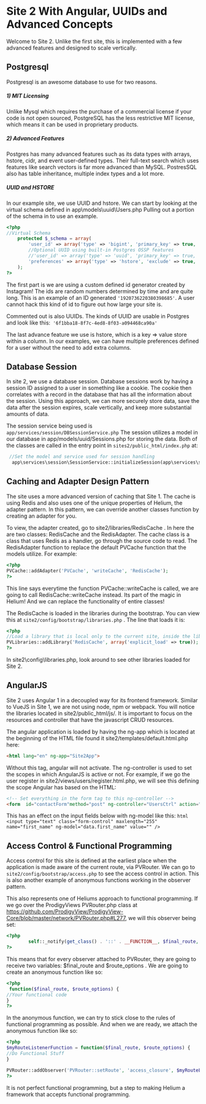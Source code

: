# Site 2 With Angular, UUIDs and Advanced Concepts

Welcome to Site 2. Unlike the first site, this is implemented with a few advanced features and designed to scale vertically.

## Postgresql
Postgresql is an awesome database to use for two reasons.
##### 1) MIT Licensing
Unlike Mysql which requires the purchase of a commercial license if your code is not open sourced, PostgreSQL has the less restrictive MIT license, which means it can be used in proprietary products.

##### 2) Advanced Features
Postgres has many advanced features such as its data types with arrays, hstore, cidr, and event user-defined types. Their full-text search which uses features like search vectors is far more advanced than MySQL. PostresSQL also has table inheritance, multiple index types and a lot more.
##### UUID and HSTORE
In our example site, we use UUID and hstore. We can start by looking at the virtual schema defined in app\models\uuid\Users.php Pulling out a portion of the schema in to use an example.
```php
<?php
//Virtual Schema
    protected $_schema = array(
        'user_id' => array('type' => 'bigint', 'primary_key' => true, 'default' => 'shard_1.id_generator()' , 'execute_default' => true, 'auto_increment' => true),
        //Optional UUID using built-in Postgres OSSP features
        //'user_id' => array('type' => 'uuid', 'primary_key' => true, 'default' => 'uuid_generate_v4()' , 'execute_default' => true, 'auto_increment' => true),
        'preferences' => array('type' => 'hstore', 'exclude' => true, 'default' => 'hstore(array[]::varchar[])', 'execute_default' => true),
    );
?>
```

The first part is we are using a custom defined id generator created by Instagram! The ids are random numbers determined by time and are quite long. This is an example of an ID generated `'1920736220380398685'`.  A user cannot hack this kind of id to figure out how large your site is.

Commented out is also UUIDs. The kinds of UUID are usable in Postgres and look like this:` '6f1bba18-8f7c-4ed8-8f03-a094468ca90a'`

The last advance feature we use is hstore, which is a key => value store within a column. In our examples, we can have multiple preferences defined for a user without the need to add extra columns.

## Database Session

In site 2, we use a database session. Database sessions work by having a session ID assigned to a user in something like a cookie. The cookie then correlates with a record in the database that has all the information about the session. Using this approach, we can more securely store data, save the data after the session expires, scale vertically, and keep more substantial amounts of data.

The session service being used is `app/services/session/DBSessionService.php` The session utilizes a model in our database in app/models/uuid/Sessions.php for storing the data.  Both of the classes are called in the entry point in `sites2/public_html/index.php` at:

```php
 //Set the model and service used for session handling
  app\services\session\SessionService::initializeSession(app\services\session\DBSessionService::initializeSession('app\models\uuid\Sessions'), true);
```

## Caching and Adapter Design Pattern

The site uses a more advanced version of caching that Site 1. The cache is using Redis and also uses one of the unique properties of Helium, the adapter pattern. In this pattern, we can override another classes function by creating an adapter for you.

To view, the adapter created, go to site2/libraries/RedisCache . In here the are two classes: RedisCache and the RedisAdapter. The cache class is a class that uses Redis as a handler, go through the source code to read. The RedisAdapter function to replace the default PVCache function that the models utilize. For example:

```php
<?php
PVCache::addAdapter('PVCache', 'writeCache', 'RedisCache');
?>
```
This line says everytime the function PVCache::writeCache is called, we are going to call RedisCache::writeCache instead. Its part of the magic in Helium! And we can replace the functionality of entire classes!

The RedisCache is loaded in the libraries during the bootstrap. You can view this at `site2/config/bootstrap/libraries.php` . The line that loads it is:
```php
<?php
//Load a library that is local only to the current site, inside the libraries folder
PVLibraries::addLibrary('RedisCache', array('explicit_load' => true));
?>
```
In site2\config\libraries.php, look around to see other libraries loaded for Site 2.

## AngularJS

Site 2 uses Angular 1 in a decoupled way for its frontend framework. Similar to VueJS in Site 1, we are not using node, npm or webpack. You will notice the libraries located in site2/public_html/js/. It is important to focus on the resources and controller that have the javascript CRUD resources.

The angular application is loaded by having the ng-app which is located at the beginning of the HTML file found it site2/templates/default.html.php here:
```html
<html lang="en" ng-app="Site2App">
```

Without this tag, angular will not activate. The ng-controller is used to set the scopes in which AngularJS is active or not. For example, if we go the user register in site2/views/users/register.html.php, we will see this defining the scope Angular has based on the HTML:

```html
<!-- Set everything in the form tag to this ng-controller -->
<form  id="contactForm"method="post" ng-controller="UsersCtrl" action="<?= PVTools::getCurrentUrl(); ?>">
```

This has an effect on the input fields below with ng-model like this:
                    ```html
    <input type="text" class="form-control" maxlength="255" name="first_name" ng-model="data.first_name" value="" />```

## Access Control & Functional Programming

Access control for this site is defined at the earliest place when the application is made aware of the current route, via PVRouter. We can go to `site2/config/bootstrap/access.php` to see the access control in action. This is also another example of anonymous functions working in the observer pattern.

This also represents one of Heliums approach to functional programming. If we go over the ProdigyViews PVRouter.php class at https://github.com/ProdigyView/ProdigyView-Core/blob/master/network/PVRouter.php#L277, we will this observer being set:

```php
<?php
        self::_notify(get_class() . '::' . __FUNCTION__, $final_route, $route_options);
?>
```

This means that for every observer attached to PVRouter, they are going to receive two variables: $final_route and $route_options . We are going to create an anonymous function like so:

```php
<?php
 function($final_route, $route_options) {
//Your functional code
}
?>
```

In the anonymous function, we can try to stick close to the rules of functional programming as possible. And when we are ready, we attach the anonymous function like so:

```php
<?php
$myRouteListenerFunction = function($final_route, $route_options) {
//Do Functional Stuff
}

PVRouter::addObserver('PVRouter::setRoute', 'access_closure', $myRouteListenerFunction);
?>
```

It is not perfect functional programming, but a step to making Helium a framework that accepts functional programming.

